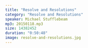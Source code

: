 ```yaml
---
title: "Resolve and Resolutions"
category: "Resolve and Resolutions"
speaker: Michael Stufflebeam
mp3: 20150118.mp3
size: 14382452
duration: "0:50:48"
image: resolve-and-resolutions.jpg
---
```



